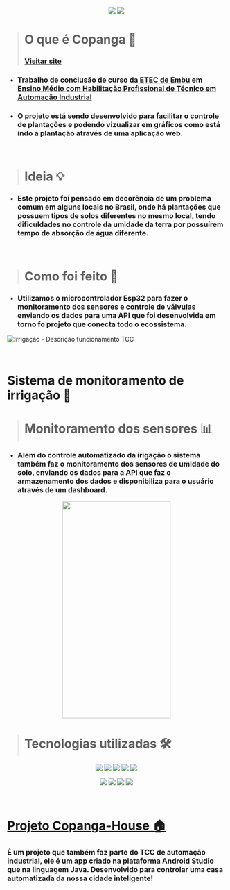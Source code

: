 <p align="center">
<img src="https://img.shields.io/badge/STATUS-EM DESENVOLVIMENTO-blue.svg"/>
<img src="https://img.shields.io/github/contributors/pedrofnseca/copanga.svg"/>
</p>

> # O que é Copanga 🤔
>
> ### [Visitar site](https://copanga.vercel.app/)

- ### Trabalho de conclusão de curso da [ETEC de Embu](https://www.vestibulinhoetec.com.br/unidades-cursos/escola.asp?c=394) em [Ensino Médio com Habilitação Profissional de Técnico em Automação Industrial](https://www.vestibulinhoetec.com.br/unidades-cursos/curso.asp?c=402)

- ### O projeto está sendo desenvolvido para facilitar o controle de plantações e podendo vizualizar em gráficos como está indo a plantação através de uma aplicação web.

<br>

> # Ideia 💡

- ### Este projeto foi pensado em decorência de um problema comum em alguns locais no Brasil, onde há plantações que possuem tipos de solos diferentes no mesmo local, tendo dificuldades no controle da umidade da terra por possuírem tempo de absorção de água diferente.

<br>

> # Como foi feito 🤖

- ### Utilizamos o microcontrolador Esp32 para fazer o monitoramento dos sensores e controle de válvulas enviando os dados para uma API que foi desenvolvida em torno fo projeto que conecta todo o ecossistema.

![Irrigação - Descrição funcionamento TCC](https://user-images.githubusercontent.com/97262778/179148177-cf6df30b-cb0a-46c7-ba9a-03c1241beca0.png)

<br>

# Sistema de monitoramento de irrigação 🌱

> # Monitoramento dos sensores 📊

- ### Alem do controle automatizado da irigação o sistema também faz o monitoramento dos sensores de umidade do solo, enviando os dados para a API que faz o armazenamento dos dados e disponibiliza para o usuário através de um dashboard.

<p align="center">
 <img height="500" width="250" src="https://user-images.githubusercontent.com/97262778/194774525-cef7b9a6-350a-4a9e-a722-5779d475d0f6.png">
<br>


> # Tecnologias utilizadas 🛠️

<p align="center"> 
<img src="https://img.shields.io/badge/javascript-%23323330.svg?style=for-the-badge&logo=javascript&logoColor=%23F7DF1E"/>
<img src="https://img.shields.io/badge/c++-%2300599C.svg?style=for-the-badge&logo=c%2B%2B&logoColor=white"/>
<img src="https://img.shields.io/badge/mysql-%2300599C.svg?style=for-the-badge&logo=mysql&logoColor=white"/>
<img src="https://img.shields.io/badge/node.js-6DA55F?style=for-the-badge&logo=node.js&logoColor=white"/>
<img src="https://img.shields.io/badge/React-20232A?style=for-the-badge&logo=react&logoColor=61DAFB"/>
<p>

<p align="center">
<img src="https://img.shields.io/badge/heroku-%23430098.svg?style=for-the-badge&logo=heroku&logoColor=white"/>
<img src="https://img.shields.io/badge/-Arduino-00979D?style=for-the-badge&logo=Arduino&logoColor=white"/>
<img src="https://img.shields.io/badge/Vercel-000000?style=for-the-badge&logo=vercel&logoColor=white"/>
<img src="https://img.shields.io/badge/chart.js-F5788D.svg?style=for-the-badge&logo=chart.js&logoColor=white"/>
</p>
<br>

# [Projeto Copanga-House 🏠](https://github.com/PedroFnseca/Copanga-House)

### É um projeto que também faz parte do TCC de automação industrial, ele é um app criado na plataforma Android Studio que na linguagem Java. Desenvolvido para controlar uma casa automatizada da nossa cidade inteligente!
